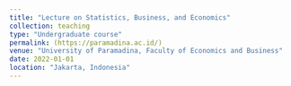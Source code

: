 ```yaml
---
title: "Lecture on Statistics, Business, and Economics"
collection: teaching
type: "Undergraduate course"
permalink: (https://paramadina.ac.id/)
venue: "University of Paramadina, Faculty of Economics and Business"
date: 2022-01-01
location: "Jakarta, Indonesia"
---
```

